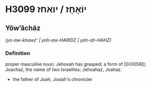 # H3099 יוֹאָחָז / יואחז

## Yôwʼâchâz

_(yo-aw-khawz' | yoh-aw-HAWDZ | yoh-ah-HAHZ)_

### Definition

proper masculine noun; Jehovah has grasped; a form of [[H3059]]; Joachaz, the name of two Israelites; Jehoahaz, Joahaz.

- the father of Joah, Josiah's chronicler
